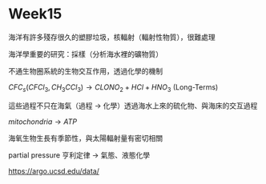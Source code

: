 # Week15

海洋有許多殘存很久的塑膠垃圾，核輻射（輻射性物質），很難處理

海洋學重要的研究：採樣（分析海水裡的礦物質）

不通生物圈系統的生物交互作用，透過化學的機制

$CFC_s(CFCl_3, CH_3CCl_3) \rightarrow CLONO_2 + HCl + HNO_3$ (Long-Terms)

這些過程不只在海氣（過程 -> 化學）透過海水上來的硫化物、與海床的交互過程

$mitochondria \rightarrow ATP$

海氧生物生長有季節性，與太陽輻射量有密切相關

partial pressure 亨利定律 -> 氣態、液態化學

https://argo.ucsd.edu/data/